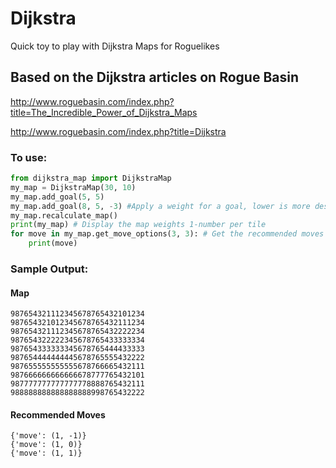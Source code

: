 # Dijkstra
Quick toy to play with Dijkstra Maps for Roguelikes

## Based on the Dijkstra articles on Rogue Basin
http://www.roguebasin.com/index.php?title=The_Incredible_Power_of_Dijkstra_Maps

http://www.roguebasin.com/index.php?title=Dijkstra

### To use:
```python
from dijkstra_map import DijkstraMap
my_map = DijkstraMap(30, 10)
my_map.add_goal(5, 5)
my_map.add_goal(8, 5, -3) #Apply a weight for a goal, lower is more desirable
my_map.recalculate_map()
print(my_map) # Display the map weights 1-number per tile
for move in my_map.get_move_options(3, 3): # Get the recommended moves from a location on the map
    print(move)
```

### Sample Output:
#### Map
```
987654321112345678765432101234
987654321012345678765432111234
987654321112345678765432222234
987654322222345678765433333334
987654333333345678765444433333
987654444444445678765555432222
987655555555555678766665432111
987666666666666678777765432101
987777777777777778888765432111
988888888888888888998765432222
```
#### Recommended Moves
```
{'move': (1, -1)}
{'move': (1, 0)}
{'move': (1, 1)}
```
